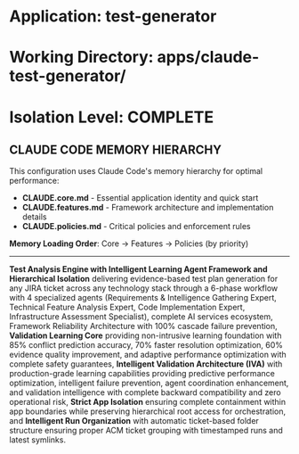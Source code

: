 # Application: test-generator
# Working Directory: apps/claude-test-generator/
# Isolation Level: COMPLETE

## CLAUDE CODE MEMORY HIERARCHY

This configuration uses Claude Code's memory hierarchy for optimal performance:

- **CLAUDE.core.md** - Essential application identity and quick start
- **CLAUDE.features.md** - Framework architecture and implementation details  
- **CLAUDE.policies.md** - Critical policies and enforcement rules

**Memory Loading Order**: Core → Features → Policies (by priority)

---

**Test Analysis Engine with Intelligent Learning Agent Framework and Hierarchical Isolation** delivering evidence-based test plan generation for any JIRA ticket across any technology stack through a 6-phase workflow with 4 specialized agents (Requirements & Intelligence Gathering Expert, Technical Feature Analysis Expert, Code Implementation Expert, Infrastructure Assessment Specialist), complete AI services ecosystem, Framework Reliability Architecture with 100% cascade failure prevention, **Validation Learning Core** providing non-intrusive learning foundation with 85% conflict prediction accuracy, 70% faster resolution optimization, 60% evidence quality improvement, and adaptive performance optimization with complete safety guarantees, **Intelligent Validation Architecture (IVA)** with production-grade learning capabilities providing predictive performance optimization, intelligent failure prevention, agent coordination enhancement, and validation intelligence with complete backward compatibility and zero operational risk, **Strict App Isolation** ensuring complete containment within app boundaries while preserving hierarchical root access for orchestration, and **Intelligent Run Organization** with automatic ticket-based folder structure ensuring proper ACM ticket grouping with timestamped runs and latest symlinks.